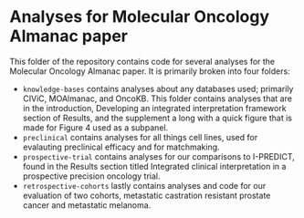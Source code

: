 # Analyses for Molecular Oncology Almanac paper
This folder of the repository contains code for several analyses for the Molecular Oncology Almanac paper. It is primarily broken into four folders:
- `knowledge-bases` contains analyses about any databases used; primarily CIViC, MOAlmanac, and OncoKB. This folder contains analyses that are in the introduction, Developing an integrated interpretation framework section of Results, and the supplement a long with a quick figure that is made for Figure 4 used as a subpanel.
- `preclinical` contains analyses for all things cell lines, used for evalauting preclinical efficacy and for matchmaking. 
- `prospective-trial` contains analyses for our comparisons to I-PREDICT, found in the Results section titled Integrated clinical interpretation in a prospective precision oncology trial.
- `retrospective-cohorts` lastly contains analyses and code for our evaluation of two cohorts, metastatic castration resistant prostate cancer and metastatic melanoma. 
